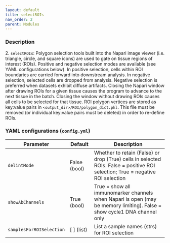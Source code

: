 ```yaml
---
layout: default
title: selectROIs
nav_order: 2
parent: Modules
---
```


### Description
2\. `selectROIs`: Polygon selection tools built into the Napari image viewer (i.e. triangle, circle, and square icons) are used to gate on tissue regions of interest (ROIs). Positive and negative selection modes are available (see YAML configurations below). In positive selection, cells within ROI boundaries are carried forward into downstream analysis. In negative selection, selected cells are dropped from analysis. Negative selection is preferred when datasets exhibit diffuse artifacts. Closing the Napari window after drawing ROIs for a given tissue causes the program to advance to the next tissue in the batch. Closing the window without drawing ROIs causes all cells to be selected for that tissue. ROI polygon vertices are stored as key:value pairs in `<output_dir>/ROI/polygon_dict.pkl`. This file must be removed (or individual key:value pairs must be deleted) in order to re-define ROIs.

### YAML configurations (`config.yml`)

| Parameter | Default | Description |
| --- | --- | --- |
| `delintMode` | False (bool) | Whether to retain (False) or drop (True) cells in selected ROIs. False = positive ROI selection; True = negative ROI selection |
| `showAbChannels` | True (bool) | True = show all immunomarker channels when Napari is open (may be memory limiting). False = show cycle1 DNA channel only |
| `samplesForROISelection` | [ ] (list) | List a sample names (strs) for ROI selection |
